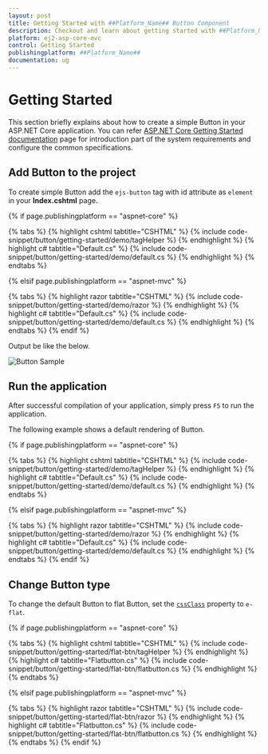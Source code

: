 ```yaml
---
layout: post
title: Getting Started with ##Platform_Name## Button Component
description: Checkout and learn about getting started with ##Platform_Name## Button component of Syncfusion, and more details.
platform: ej2-asp-core-mvc
control: Getting Started
publishingplatform: ##Platform_Name##
documentation: ug
---
```



# Getting Started

This section briefly explains about how to create a simple Button in your ASP.NET Core application. You can refer [ASP.NET Core Getting Started documentation](../getting-started) page for introduction part of the system requirements and configure the common specifications.

## Add Button to the project

To create simple Button add the `ejs-button` tag with id attribute as `element` in your **Index.cshtml** page.

{% if page.publishingplatform == "aspnet-core" %}

{% tabs %}
{% highlight cshtml tabtitle="CSHTML" %}
{% include code-snippet/button/getting-started/demo/tagHelper %}
{% endhighlight %}
{% highlight c# tabtitle="Default.cs" %}
{% include code-snippet/button/getting-started/demo/default.cs %}
{% endhighlight %}
{% endtabs %}

{% elsif page.publishingplatform == "aspnet-mvc" %}

{% tabs %}
{% highlight razor tabtitle="CSHTML" %}
{% include code-snippet/button/getting-started/demo/razor %}
{% endhighlight %}
{% highlight c# tabtitle="Default.cs" %}
{% include code-snippet/button/getting-started/demo/default.cs %}
{% endhighlight %}
{% endtabs %}
{% endif %}



Output be like the below.

![Button Sample](./images/button.PNG)

## Run the application

 After successful compilation of your application, simply press `F5` to run the application.

 The following example shows a default rendering of Button.

{% if page.publishingplatform == "aspnet-core" %}

{% tabs %}
{% highlight cshtml tabtitle="CSHTML" %}
{% include code-snippet/button/getting-started/demo/tagHelper %}
{% endhighlight %}
{% highlight c# tabtitle="Default.cs" %}
{% include code-snippet/button/getting-started/demo/default.cs %}
{% endhighlight %}
{% endtabs %}

{% elsif page.publishingplatform == "aspnet-mvc" %}

{% tabs %}
{% highlight razor tabtitle="CSHTML" %}
{% include code-snippet/button/getting-started/demo/razor %}
{% endhighlight %}
{% highlight c# tabtitle="Default.cs" %}
{% include code-snippet/button/getting-started/demo/default.cs %}
{% endhighlight %}
{% endtabs %}
{% endif %}



## Change Button type

To change the default Button to flat Button, set the [`cssClass`](https://help.syncfusion.com/cr/aspnetcore-js2/Syncfusion.EJ2.Buttons.Button.html#Syncfusion_EJ2_Buttons_Button_CssClass) property to `e-flat`.

{% if page.publishingplatform == "aspnet-core" %}

{% tabs %}
{% highlight cshtml tabtitle="CSHTML" %}
{% include code-snippet/button/getting-started/flat-btn/tagHelper %}
{% endhighlight %}
{% highlight c# tabtitle="Flatbutton.cs" %}
{% include code-snippet/button/getting-started/flat-btn/flatbutton.cs %}
{% endhighlight %}
{% endtabs %}

{% elsif page.publishingplatform == "aspnet-mvc" %}

{% tabs %}
{% highlight razor tabtitle="CSHTML" %}
{% include code-snippet/button/getting-started/flat-btn/razor %}
{% endhighlight %}
{% highlight c# tabtitle="Flatbutton.cs" %}
{% include code-snippet/button/getting-started/flat-btn/flatbutton.cs %}
{% endhighlight %}
{% endtabs %}
{% endif %}


